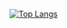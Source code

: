 [![Top Langs](https://github-readme-stats.vercel.app/api/top-langs/?username=iZyCorp&layout=compact&theme=radical&show_icons=true)](https://github.com/anuraghazra/github-readme-stats)
